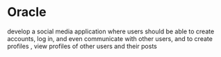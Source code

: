 # Oracle
develop a social media application where users should be able to create accounts, log in, and even communicate with other users, and to create profiles , view profiles of other users and their posts
